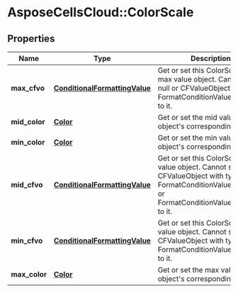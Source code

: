 # AsposeCellsCloud::ColorScale

## Properties
Name | Type | Description | Notes
------------ | ------------- | ------------- | -------------
**max_cfvo** | [**ConditionalFormattingValue**](ConditionalFormattingValue.md) | Get or set this ColorScale&#39;s max value object.  Cannot set null or CFValueObject     with type FormatConditionValueType.Min to it. | [optional] 
**mid_color** | [**Color**](Color.md) | Get or set the mid value object&#39;s corresponding color.              | [optional] 
**min_color** | [**Color**](Color.md) | Get or set the min value object&#39;s corresponding color. | [optional] 
**mid_cfvo** | [**ConditionalFormattingValue**](ConditionalFormattingValue.md) | Get or set this ColorScale&#39;s mid value object.  Cannot set CFValueObject    with type FormatConditionValueType.Max or FormatConditionValueType.Min to    it.              | [optional] 
**min_cfvo** | [**ConditionalFormattingValue**](ConditionalFormattingValue.md) | Get or set this ColorScale&#39;s min value object.  Cannot set null or CFValueObject    with type FormatConditionValueType.Max to it.              | [optional] 
**max_color** | [**Color**](Color.md) | Get or set the max value object&#39;s corresponding color. | [optional] 


